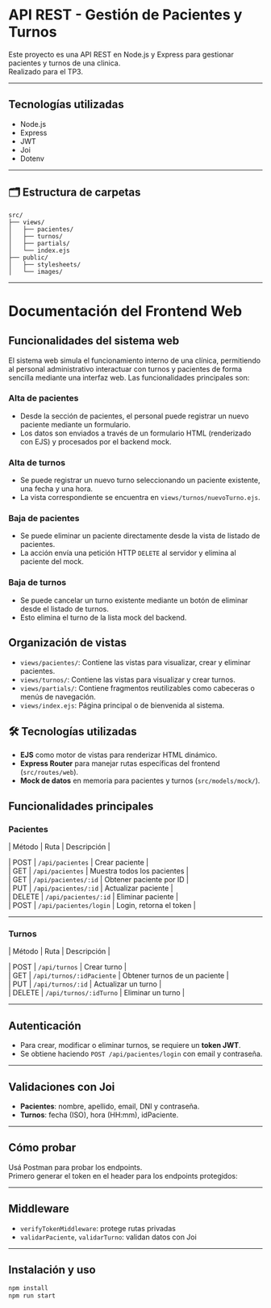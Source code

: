 # API REST - Gestión de Pacientes y Turnos 

Este proyecto es una API REST en Node.js y Express para gestionar pacientes y turnos de una clinica.  
Realizado para el TP3.

---

## Tecnologías utilizadas

- Node.js
- Express
- JWT
- Joi
- Dotenv

---

## 🗂️ Estructura de carpetas

```
src/
├── views/
│   ├── pacientes/
│   ├── turnos/
│   ├── partials/
│   └── index.ejs
├── public/
│   ├── stylesheets/
│   └── images/
```


---


#  Documentación del Frontend Web

##  Funcionalidades del sistema web

El sistema web simula el funcionamiento interno de una clínica, permitiendo al personal administrativo interactuar con turnos y pacientes de forma sencilla mediante una interfaz web. Las funcionalidades principales son:

###  Alta de pacientes
- Desde la sección de pacientes, el personal puede registrar un nuevo paciente mediante un formulario.
- Los datos son enviados a través de un formulario HTML (renderizado con EJS) y procesados por el backend mock.

###  Alta de turnos
- Se puede registrar un nuevo turno seleccionando un paciente existente, una fecha y una hora.
- La vista correspondiente se encuentra en `views/turnos/nuevoTurno.ejs`.

###  Baja de pacientes
- Se puede eliminar un paciente directamente desde la vista de listado de pacientes.
- La acción envía una petición HTTP `DELETE` al servidor y elimina al paciente del mock.

###  Baja de turnos
- Se puede cancelar un turno existente mediante un botón de eliminar desde el listado de turnos.
- Esto elimina el turno de la lista mock del backend.

##  Organización de vistas

- `views/pacientes/`: Contiene las vistas para visualizar, crear y eliminar pacientes.
- `views/turnos/`: Contiene las vistas para visualizar y crear turnos.
- `views/partials/`: Contiene fragmentos reutilizables como cabeceras o menús de navegación.
- `views/index.ejs`: Página principal o de bienvenida al sistema.

## 🛠️ Tecnologías utilizadas
- **EJS** como motor de vistas para renderizar HTML dinámico.
- **Express Router** para manejar rutas específicas del frontend (`src/routes/web`).
- **Mock de datos** en memoria para pacientes y turnos (`src/models/mock/`).


## Funcionalidades principales

### Pacientes

| Método | Ruta                      | Descripción                 |<br>

| POST   | `/api/pacientes`       | Crear paciente              |<br>
| GET    | `/api/pacientes`       | Muestra todos los pacientes |<br>
| GET    | `/api/pacientes/:id`   | Obtener paciente por ID     |<br>
| PUT    | `/api/pacientes/:id`   | Actualizar paciente         |<br>
| DELETE | `/api/pacientes/:id`   | Eliminar paciente           |<br>
| POST   | `/api/pacientes/login` | Login, retorna el token     |<br>

---

### Turnos

| Método | Ruta                          | Descripción                    |<br>

| POST   | `/api/turnos`              | Crear turno                    |<br>
| GET    | `/api/turnos/:idPaciente`  | Obtener turnos de un paciente  |<br>
| PUT    | `/api/turnos/:id`          | Actualizar un turno            |<br>
| DELETE | `/api/turnos/:idTurno`     | Eliminar un turno              |<br>

---

## Autenticación

- Para crear, modificar o eliminar turnos, se requiere un **token JWT**.
- Se obtiene haciendo `POST /api/pacientes/login` con email y contraseña.

---

##  Validaciones con Joi

- **Pacientes**: nombre, apellido, email, DNI y contraseña.
- **Turnos**: fecha (ISO), hora (HH:mm), idPaciente.

---

##  Cómo probar

Usá Postman para probar los endpoints.  
Primero generar el token en el header para los endpoints protegidos:

---

##  Middleware

- `verifyTokenMiddleware`: protege rutas privadas
- `validarPaciente`, `validarTurno`: validan datos con Joi

---

## Instalación y uso

```bash
npm install
npm run start

